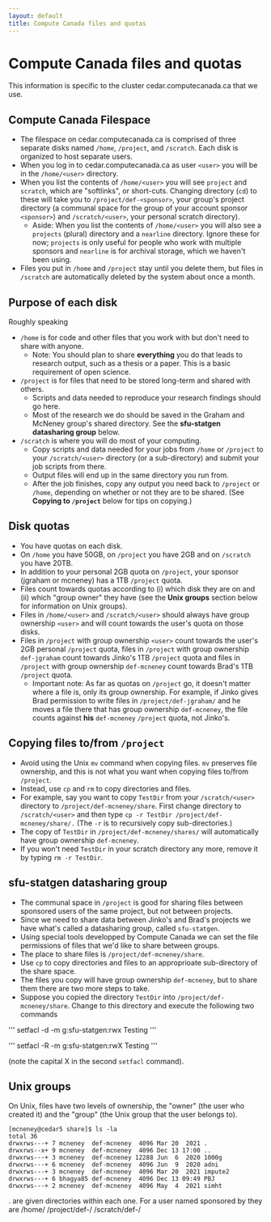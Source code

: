 ```yaml
---
layout: default
title: Compute Canada files and quotas
---
```


# Compute Canada files and quotas

This information is specific to the cluster cedar.computecanada.ca 
that we use.

## Compute Canada Filespace

* The filespace on cedar.computecanada.ca is comprised of three separate disks named `/home`, `/project`, and `/scratch`. Each disk is organized to host separate users.
* When you log in to cedar.computecanada.ca 
as user `<user>` you will be in the `/home/<user>` directory.
* When you list the contents of `/home/<user>` you will see `project` and `scratch`, which are "softlinks", or short-cuts. Changing directory (`cd`) to these will take you to `/project/def-<sponsor>`, your group's project directory (a communal space for the group of your account sponsor `<sponsor>`)  and `/scratch/<user>`, your personal scratch directory).
    * Aside: When you list the contents of `/home/<user>` you will also see a `projects` (plural) directory and a `nearline` directory. Ignore these for now; `projects` is only useful for people
    who work with multiple sponsors and  `nearline` is for archival storage, which we haven't been using.
* Files you put in `/home` and `/project` stay until you delete them, but files in `/scratch` are automatically deleted by the system about once a month. 

## Purpose of each disk

Roughly speaking
* `/home` is for code and other files that you work with but don't need to share with anyone.
    * Note: You should plan to share **everything** you do that leads
    to research output, such as a thesis or a paper. This is a basic
    requirement of open science.
* `/project` is for files that need to be stored long-term and shared with others.
    * Scripts and data needed to reproduce your research findings should go here. 
    * Most of the research we do should be saved in the Graham and McNeney group's shared directory. See the **sfu-statgen datasharing group** below.
* `/scratch` is where you will do most of your computing. 
    * Copy scripts and data needed for your jobs from `/home` or `/project` to your `/scratch/<user>` directory (or a sub-directory) and submit your job scripts from there. 
    * Output files will end up in the same directory you run from. 
    * After the job finishes, copy any output you need back to `/project` or `/home`, depending on whether or not they are to be shared. (See **Copying to `/project`** below for tips on copying.)

## Disk quotas

* You have quotas on each disk. 
* On `/home` you have 50GB, on `/project` you have 2GB and on `/scratch` you have 20TB. 
* In addition to your personal 2GB quota on `/project`, your sponsor (jgraham or mcneney) has a 1TB `/project` quota. 
* Files count towards quotas according to (i) which disk they are on and (ii) which "group owner" they have (see the **Unix groups** section below for information on Unix groups).
* Files in `/home/<user>` and `/scratch/<user>` should always have group ownership `<user>` and will count towards the user's quota on those disks.
* Files in `/project` with group ownership `<user>` count towards the user's 2GB personal `/project` quota, files in `/project` with group ownership `def-jgraham` count towards Jinko's 1TB `/project` quota and files in `/project` with group ownership `def-mcneney` count towards Brad's 1TB `/project` quota.
    * Important note: As far as quotas on `/project` go, it doesn't 
    matter where a file is, only
    its group ownership. For example, if Jinko gives Brad permission to 
    write files in `/project/def-jgraham/` and he moves a file there 
    that has group ownership `def-mcneney`, the file counts against 
    **his** `def-mcneney` `/project` quota, not Jinko's.


## Copying files to/from `/project`

* Avoid using the Unix `mv` command when copying files. `mv` preserves file ownership, and this is not what you want when copying files to/from
`/project`. 
* Instead, use `cp` and `rm` to copy directories and files.
* For example, say you want to copy `TestDir` from your `/scratch/<user>`
directory to `/project/def-mcneney/share`. First change directory to
`/scratch/<user>`
and then type `cp -r TestDir /project/def-mcneney/share/.` (The `-r` 
is to recursively copy sub-directories.)
* The copy of  `TestDir` in `/project/def-mcneney/shares/` will
automatically have group ownership `def-mcneney`.
* If you won't need `TestDir` in your scratch directory any more, remove it 
by typing `rm -r TestDir`.


## sfu-statgen datasharing group

* The communal space in `/project` is good for sharing files between
sponsored users of the same project, but not between projects.
* Since we need to share data between Jinko's and Brad's projects
we have what's called a datasharing group, called `sfu-statgen`. 
* Using special tools developped by Compute Canada we can set 
the file permissions of files that we'd like to share between
groups.
* The place to share files is `/project/def-mcneney/share`.
* Use `cp` to copy directories and files to an approprioate 
sub-directory of the share space. 
* The files you copy will have group ownership `def-mcneney`, 
but to share them there are two more steps to take.
* Suppose you copied the directory `TestDir` into
`/project/def-mcneney/share`. Change to this directory
and execute the following two commands

'''
setfacl -d -m g:sfu-statgen:rwx Testing
'''

'''
setfacl -R -m g:sfu-statgen:rwX Testing
'''

(note the capital X in the second `setfacl` command).

## Unix groups 

On Unix, files have two levels of ownership, the "owner" 
(the user who created it) and the "group" 
(the Unix group that the user belongs to).

```
[mcneney@cedar5 share]$ ls -la
total 36
drwxrws---+ 7 mcneney  def-mcneney  4096 Mar 20  2021 .
drwxrws--x+ 9 mcneney  def-mcneney  4096 Dec 13 17:00 ..
drwxrws---+ 3 mcneney  def-mcneney 12288 Jun  6  2020 1000g
drwxrws---+ 6 mcneney  def-mcneney  4096 Jun  9  2020 adni
drwxrws---+ 3 mcneney  def-mcneney  4096 Mar 20  2021 impute2
drwxrws---+ 6 bhagya85 def-mcneney  4096 Dec 13 09:49 PBJ
drwxrws---+ 2 mcneney  def-mcneney  4096 May  4  2021 simht
```


. are given directories within each one. For a user named <user> sponsored by <sponsor> they are
  /home/<user>
 /project/def-<sponsor>/<user>
 /scratch/def-<sponsor>/<user>


